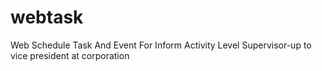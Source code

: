 # webtask
Web Schedule Task And Event For Inform Activity Level Supervisor-up to vice president at corporation

